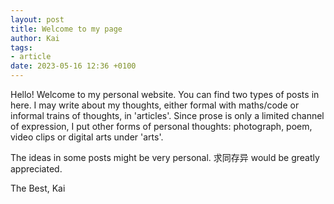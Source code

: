 ```yaml
---
layout: post
title: Welcome to my page
author: Kai
tags:
- article
date: 2023-05-16 12:36 +0100
---
```

Hello! Welcome to my personal website. You can find two types of posts in here. I may write about my thoughts, either formal with maths/code or informal trains of thoughts, in 'articles'. Since prose is only a limited channel of expression, I put other forms of personal thoughts: photograph, poem, video clips or digital arts under 'arts'. 

The ideas in some posts might be very personal. 求同存异 would be greatly appreciated. 

The Best,
Kai
